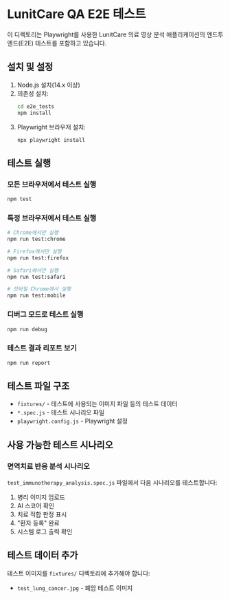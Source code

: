 # LunitCare QA E2E 테스트

이 디렉토리는 Playwright를 사용한 LunitCare 의료 영상 분석 애플리케이션의 엔드투엔드(E2E) 테스트를 포함하고 있습니다.

## 설치 및 설정

1. Node.js 설치(14.x 이상)
2. 의존성 설치:
   ```bash
   cd e2e_tests
   npm install
   ```
3. Playwright 브라우저 설치:
   ```bash
   npx playwright install
   ```

## 테스트 실행

### 모든 브라우저에서 테스트 실행
```bash
npm test
```

### 특정 브라우저에서 테스트 실행
```bash
# Chrome에서만 실행
npm run test:chrome

# Firefox에서만 실행
npm run test:firefox

# Safari에서만 실행
npm run test:safari

# 모바일 Chrome에서 실행
npm run test:mobile
```

### 디버그 모드로 테스트 실행
```bash
npm run debug
```

### 테스트 결과 리포트 보기
```bash
npm run report
```

## 테스트 파일 구조

- `fixtures/` - 테스트에 사용되는 이미지 파일 등의 테스트 데이터
- `*.spec.js` - 테스트 시나리오 파일
- `playwright.config.js` - Playwright 설정

## 사용 가능한 테스트 시나리오

### 면역치료 반응 분석 시나리오
`test_immunotherapy_analysis.spec.js` 파일에서 다음 시나리오를 테스트합니다:

1. 병리 이미지 업로드
2. AI 스코어 확인
3. 치료 적합 판정 표시
4. "환자 등록" 완료
5. 시스템 로그 출력 확인

## 테스트 데이터 추가

테스트 이미지를 `fixtures/` 디렉토리에 추가해야 합니다:
- `test_lung_cancer.jpg` - 폐암 테스트 이미지 